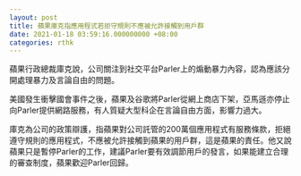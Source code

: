 ```yaml
---
layout: post
title: 蘋果庫克指應用程式若拒守規則不應被允許接觸到用戶群
date: 2021-01-18 03:59:16.000000000 +08:00
categories: rthk
---
```


蘋果行政總裁庫克說，公司關注到社交平台Parler上的煽動暴力內容，認為應該分開處理暴力及言論自由的問題。

美國發生衝擊國會事件之後，蘋果及谷歌將Parler從網上商店下架，亞馬遜亦停止向Parler提供網路服務，有人質疑大型科企在言論自由方面，影響力過大。

庫克為公司的政策辯護，指蘋果對公司託管的200萬個應用程式有服務條款，拒絕遵守規則的應用程式，不應被允許接觸到蘋果的用戶群，這是蘋果的責任。他又說蘋果只是暫停Parler的工作，建議Parler要有效調節用戶的發言，如果能建立合理的審查制度，蘋果歡迎Parler回歸。
